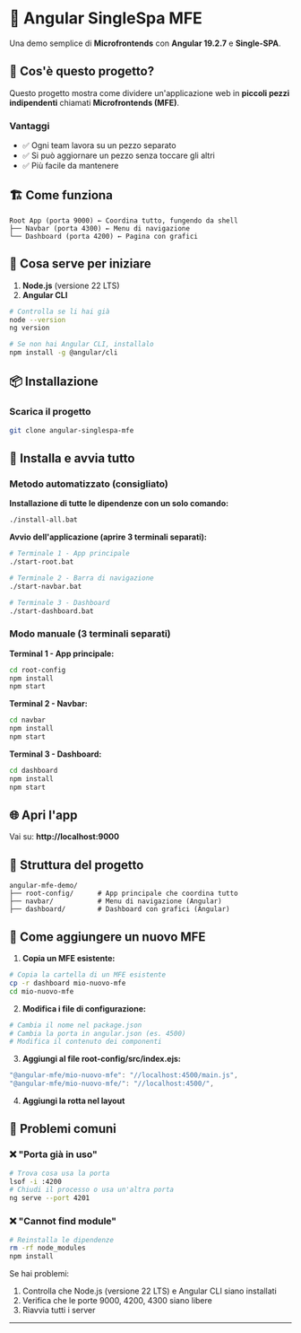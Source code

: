# 🚀 Angular SingleSpa MFE

Una demo semplice di  **Microfrontends** con **Angular 19.2.7** e **Single-SPA**.

## 🎯 Cos'è questo progetto?

Questo progetto mostra come dividere un'applicazione web in **piccoli pezzi indipendenti** chiamati **Microfrontends (MFE)**.

### Vantaggi
- ✅ Ogni team lavora su un pezzo separato
- ✅ Si può aggiornare un pezzo senza toccare gli altri  
- ✅ Più facile da mantenere

## 🏗️ Come funziona

```
Root App (porta 9000) ← Coordina tutto, fungendo da shell
├── Navbar (porta 4300) ← Menu di navigazione
└── Dashboard (porta 4200) ← Pagina con grafici
```

## 🔧 Cosa serve per iniziare

1. **Node.js** (versione 22 LTS)
2. **Angular CLI**

```bash
# Controlla se li hai già
node --version
ng version

# Se non hai Angular CLI, installalo
npm install -g @angular/cli
```

## 📦 Installazione

### Scarica il progetto
```bash
git clone angular-singlespa-mfe
```

## 🚀 Installa e avvia tutto

### Metodo automatizzato (consigliato)

**Installazione di tutte le dipendenze con un solo comando:**
```bash
./install-all.bat
```

**Avvio dell'applicazione (aprire 3 terminali separati):**
```bash
# Terminale 1 - App principale
./start-root.bat

# Terminale 2 - Barra di navigazione
./start-navbar.bat

# Terminale 3 - Dashboard
./start-dashboard.bat
```

### Modo manuale (3 terminali separati)

**Terminal 1 - App principale:**
```bash
cd root-config
npm install 
npm start
```

**Terminal 2 - Navbar:**
```bash
cd navbar
npm install 
npm start
```

**Terminal 3 - Dashboard:**
```bash
cd dashboard
npm install
npm start
```

## 🌐 Apri l'app

Vai su: **http://localhost:9000**

## 📁 Struttura del progetto

```
angular-mfe-demo/
├── root-config/      # App principale che coordina tutto
├── navbar/           # Menu di navigazione (Angular)
├── dashboard/        # Dashboard con grafici (Angular)
```

## 🔧 Come aggiungere un nuovo MFE

1. **Copia un MFE esistente:**
```bash
# Copia la cartella di un MFE esistente
cp -r dashboard mio-nuovo-mfe
cd mio-nuovo-mfe
```

2. **Modifica i file di configurazione:**
```bash
# Cambia il nome nel package.json
# Cambia la porta in angular.json (es. 4500)
# Modifica il contenuto dei componenti
```

3. **Aggiungi al file root-config/src/index.ejs:**
```javascript
"@angular-mfe/mio-nuovo-mfe": "//localhost:4500/main.js",
"@angular-mfe/mio-nuovo-mfe/": "//localhost:4500/",
```

4. **Aggiungi la rotta nel layout**

## 🐛 Problemi comuni

### ❌ "Porta già in uso"
```bash
# Trova cosa usa la porta
lsof -i :4200
# Chiudi il processo o usa un'altra porta
ng serve --port 4201
```

### ❌ "Cannot find module"
```bash
# Reinstalla le dipendenze
rm -rf node_modules
npm install
```

Se hai problemi:
1. Controlla che Node.js (versione 22 LTS) e Angular CLI siano installati
2. Verifica che le porte 9000, 4200, 4300 siano libere
3. Riavvia tutti i server

---

